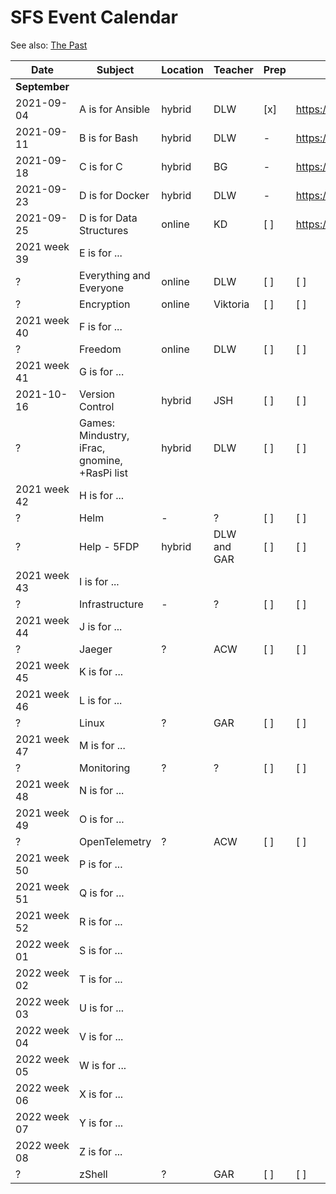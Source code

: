 # SFS Event Calendar

See also: [The Past](schedule-past.md)

| Date          | Subject   | Location     | Teacher           | Prep | Post | Promote | Payout |
| ------------- | --------- | ------------ | ----------------- | ---- | ---- | ------- | ------ |
| **September** |
| 2021-09-04 | A is for Ansible | hybrid | DLW | [x] | https://www.meetup.com/sofreeus/events/280489199/ | [x] | [x] |
| 2021-09-11 | B is for Bash | hybrid | DLW | - | https://www.meetup.com/sofreeus/events/280667557/ | [x] | [ ] |
| 2021-09-18 | C is for C  | hybrid | BG | - | https://www.meetup.com/sofreeus/events/280780284/ | [x] | [ ] |
| 2021-09-23 | D is for Docker | hybrid | DLW | - | https://www.meetup.com/sofreeus/events/280923547/ | [x] | [ ] |
| 2021-09-25 | D is for Data Structures | online | KD | [ ] | https://www.meetup.com/sofreeus/events/280928738 | [ ] | [ ] |
| 2021 week 39 | E is for ... |
| ? | Everything and Everyone | online | DLW | [ ] | [ ] | [ ] | [ ] |
| ? | Encryption | online | Viktoria | [ ] | [ ] | [ ] | [ ] |
| 2021 week 40 | F is for ... |
| ? | Freedom | online | DLW | [ ] | [ ] | [ ] | [ ] |
| 2021 week 41 | G is for ... |
| 2021-10-16 | Version Control | hybrid | JSH| [ ] | [ ] | [ ] | [ ] |
| ? | Games: Mindustry, iFrac, gnomine, +RasPi list  | hybrid | DLW| [ ] | [ ] | [ ] | [ ] |
| 2021 week 42 | H is for ... |
| ? | Helm | - | ? | [ ] | [ ] | [ ] | [ ] |
| ? | Help - 5FDP | hybrid | DLW and GAR| [ ] | [ ] | [ ] | [ ] |
| 2021 week 43 | I is for ... |
| ? | Infrastructure | - | ?| [ ] | [ ] | [ ] | [ ] |
| 2021 week 44 | J is for ... |
| ? | Jaeger | ? | ACW | [ ] | [ ] | [ ] | [ ] |
| 2021 week 45 | K is for ... |
| 2021 week 46 | L is for ... |
| ? | Linux | ? | GAR | [ ] | [ ] | [ ] | [ ] |
| 2021 week 47 | M is for ... |
| ? | Monitoring | ? | ? | [ ] | [ ] | [ ] | [ ] |
| 2021 week 48 | N is for ... |
| 2021 week 49 | O is for ... |
| ? | OpenTelemetry | ? | ACW | [ ] | [ ] | [ ] | [ ] |
| 2021 week 50 | P is for ... |
| 2021 week 51 | Q is for ... |
| 2021 week 52 | R is for ... |
| 2022 week 01 | S is for ... |
| 2022 week 02 | T is for ... |
| 2022 week 03 | U is for ... |
| 2022 week 04 | V is for ... |
| 2022 week 05 | W is for ... |
| 2022 week 06 | X is for ... |
| 2022 week 07 | Y is for ... |
| 2022 week 08 | Z is for ... |
| ? | zShell | ? | GAR| [ ] | [ ] | [ ] | [ ] |
